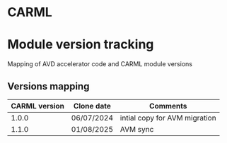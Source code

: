 # CARML 
# Module version tracking

Mapping of AVD accelerator code and CARML module versions

## Versions mapping

CARML version | Clone date | Comments
---|---|---
1.0.0 | 06/07/2024 | intial copy for AVM migration
1.1.0 | 01/08/2025 | AVM sync
